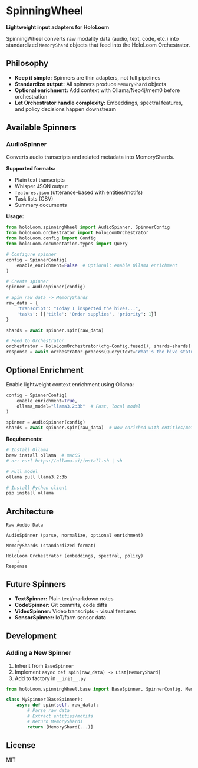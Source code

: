 # SpinningWheel

**Lightweight input adapters for HoloLoom**

SpinningWheel converts raw modality data (audio, text, code, etc.) into standardized `MemoryShard` objects that feed into the HoloLoom Orchestrator.

## Philosophy

- **Keep it simple:** Spinners are thin adapters, not full pipelines
- **Standardize output:** All spinners produce `MemoryShard` objects
- **Optional enrichment:** Add context with Ollama/Neo4j/mem0 before orchestration
- **Let Orchestrator handle complexity:** Embeddings, spectral features, and policy decisions happen downstream

## Available Spinners

### AudioSpinner

Converts audio transcripts and related metadata into MemoryShards.

**Supported formats:**
- Plain text transcripts
- Whisper JSON output
- `features.json` (utterance-based with entities/motifs)
- Task lists (CSV)
- Summary documents

**Usage:**

```python
from holoLoom.spinningWheel import AudioSpinner, SpinnerConfig
from holoLoom.orchestrator import HoloLoomOrchestrator
from holoLoom.config import Config
from holoLoom.documentation.types import Query

# Configure spinner
config = SpinnerConfig(
    enable_enrichment=False  # Optional: enable Ollama enrichment
)

# Create spinner
spinner = AudioSpinner(config)

# Spin raw data -> MemoryShards
raw_data = {
    'transcript': "Today I inspected the hives...",
    'tasks': [{'title': 'Order supplies', 'priority': 1}]
}

shards = await spinner.spin(raw_data)

# Feed to Orchestrator
orchestrator = HoloLoomOrchestrator(cfg=Config.fused(), shards=shards)
response = await orchestrator.process(Query(text="What's the hive status?"))
```

## Optional Enrichment

Enable lightweight context enrichment using Ollama:

```python
config = SpinnerConfig(
    enable_enrichment=True,
    ollama_model="llama3.2:3b"  # Fast, local model
)

spinner = AudioSpinner(config)
shards = await spinner.spin(raw_data)  # Now enriched with entities/motifs
```

**Requirements:**
```bash
# Install Ollama
brew install ollama  # macOS
# or: curl https://ollama.ai/install.sh | sh

# Pull model
ollama pull llama3.2:3b

# Install Python client
pip install ollama
```

## Architecture

```
Raw Audio Data
    ↓
AudioSpinner (parse, normalize, optional enrichment)
    ↓
MemoryShards (standardized format)
    ↓
HoloLoom Orchestrator (embeddings, spectral, policy)
    ↓
Response
```

## Future Spinners

- **TextSpinner:** Plain text/markdown notes
- **CodeSpinner:** Git commits, code diffs
- **VideoSpinner:** Video transcripts + visual features
- **SensorSpinner:** IoT/farm sensor data

## Development

### Adding a New Spinner

1. Inherit from `BaseSpinner`
2. Implement `async def spin(raw_data) -> List[MemoryShard]`
3. Add to factory in `__init__.py`

```python
from holoLoom.spinningWheel.base import BaseSpinner, SpinnerConfig, MemoryShard

class MySpinner(BaseSpinner):
    async def spin(self, raw_data):
        # Parse raw_data
        # Extract entities/motifs
        # Return MemoryShards
        return [MemoryShard(...)]
```

## License

MIT